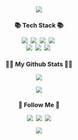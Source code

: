 <h3 align="center"><img src="https://capsule-render.vercel.app/api?type=waving&color=auto&height=200&section=header&text=WJ's+Github!&fontSize=90" /></h3>
<h3 align="center">📚 Tech Stack 📚</h3>
<p align="center">
  <img src="https://img.shields.io/badge/C++-00599C?style=flat-square&logo=C%2B%2B&logoColor=white"/></a>&nbsp 
  <img src="https://img.shields.io/badge/Java-007396?style=flat-square&logo=Java&logoColor=white"/></a>&nbsp
  <img src="https://img.shields.io/badge/Python-3766AB?style=flat-square&logo=Python&logoColor=white"/></a>&nbsp 
  <img src="https://img.shields.io/badge/Javascript-ffb13b?style=flat-square&logo=javascript&logoColor=white"/></a>&nbsp 
  <br>
  <img src="https://img.shields.io/badge/Mysql-E6B91E?style=flat-square&logo=MySql&logoColor=white"/></a>&nbsp 
  <img src="https://img.shields.io/badge/Django-092E20?style=flat-square&logo=Django&logoColor=white"/></a>&nbsp 
  <img src="https://img.shields.io/badge/Node.js-339933?style=flat-square&logo=Node.js&logoColor=white"/></a>&nbsp 
</p>

<h3 align="center">👩‍💻 My Github Stats 👩‍💻</h3>
<div align="center">

<p align="center">
<img src="https://github-readme-stats.vercel.app/api/top-langs/?username=2WJ&layout=compact"><br><br>
<img src="https://github-readme-stats.vercel.app/api?username=2WJ&show_icons=true">
</p>

</div>


<h3 align="center">🌈 Follow Me 🌈</h3>
<p align="center">
  <a href=""><img src="https://img.shields.io/badge/Devlog-11B48A?style=flat-square&logo=Tistory&logoColor=white&link="/></a>&nbsp
  <a href="https://www.instagram.com//"><img src="https://img.shields.io/badge/Instagram-E4405F?style=flat-square&logo=Instagram&logoColor=white&link=https://www.instagram.com/hye_inisfree/"/></a>&nbsp
  <a href="mailto:"><img src="https://img.shields.io/badge/Gmail-d14836?style=flat-square&logo=Gmail&logoColor=white&link=kimhyein7110@gmail.com"/></a>
</p>


<p align="center">
  <a href="https://hits.seeyoufarm.com"><img src="https://hits.seeyoufarm.com/api/count/incr/badge.svg?url=https%3A%2F%2Fgithub.com%2F2WJ&count_bg=%2341B883&title_bg=%23CDC2C2&icon=github.svg&icon_color=%23E7E7E7&title=hits&edge_flat=false"/></a>
</p>

<!---
2WJ/2WJ is a ✨ special ✨ repository because its `README.md` (this file) appears on your GitHub profile.
You can click the Preview link to take a look at your changes.
--->
